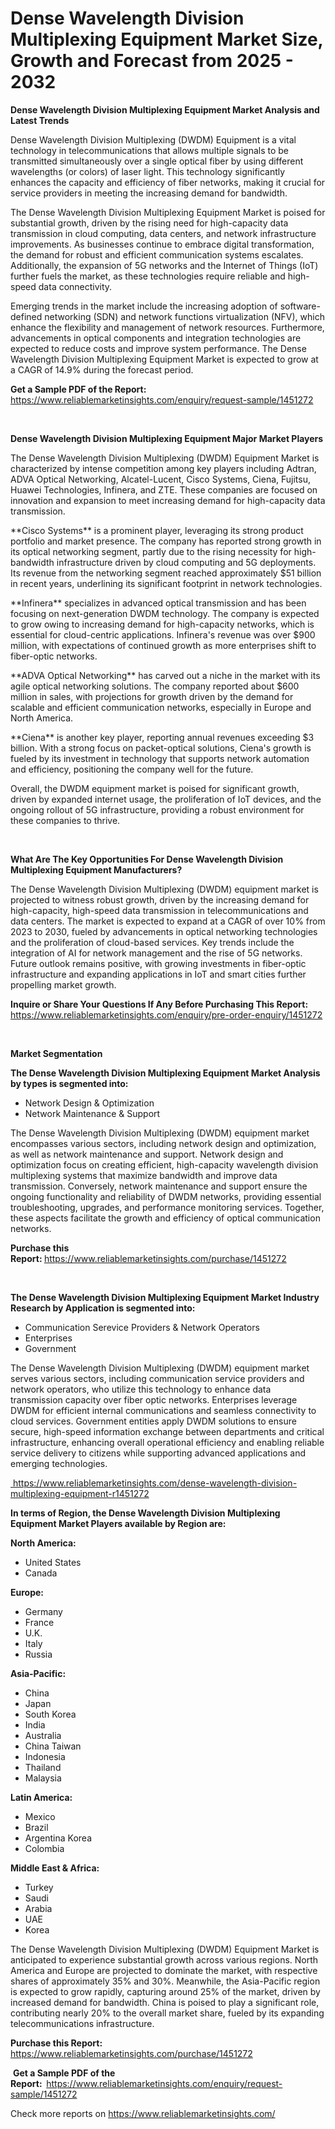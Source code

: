 <p><h1>Dense Wavelength Division Multiplexing Equipment Market Size, Growth and Forecast from 2025 - 2032</h1></p><p><strong>Dense Wavelength Division Multiplexing Equipment Market Analysis and Latest Trends</strong></p>
<p><p>Dense Wavelength Division Multiplexing (DWDM) Equipment is a vital technology in telecommunications that allows multiple signals to be transmitted simultaneously over a single optical fiber by using different wavelengths (or colors) of laser light. This technology significantly enhances the capacity and efficiency of fiber networks, making it crucial for service providers in meeting the increasing demand for bandwidth.</p><p>The Dense Wavelength Division Multiplexing Equipment Market is poised for substantial growth, driven by the rising need for high-capacity data transmission in cloud computing, data centers, and network infrastructure improvements. As businesses continue to embrace digital transformation, the demand for robust and efficient communication systems escalates. Additionally, the expansion of 5G networks and the Internet of Things (IoT) further fuels the market, as these technologies require reliable and high-speed data connectivity.</p><p>Emerging trends in the market include the increasing adoption of software-defined networking (SDN) and network functions virtualization (NFV), which enhance the flexibility and management of network resources. Furthermore, advancements in optical components and integration technologies are expected to reduce costs and improve system performance. The Dense Wavelength Division Multiplexing Equipment Market is expected to grow at a CAGR of 14.9% during the forecast period.</p></p>
<p><strong>Get a Sample PDF of the Report:&nbsp;</strong> <a href="https://www.reliablemarketinsights.com/enquiry/request-sample/1451272?utm_campaign=2204&utm_medium=2&utm_source=Github&utm_content=ia&utm_term=27022025&utm_id=dense-wavelength-division-multiplexing-equipment">https://www.reliablemarketinsights.com/enquiry/request-sample/1451272</a></p>
<p>&nbsp;</p>
<p><strong>Dense Wavelength Division Multiplexing Equipment Major Market Players</strong></p>
<p><p>The Dense Wavelength Division Multiplexing (DWDM) Equipment Market is characterized by intense competition among key players including Adtran, ADVA Optical Networking, Alcatel-Lucent, Cisco Systems, Ciena, Fujitsu, Huawei Technologies, Infinera, and ZTE. These companies are focused on innovation and expansion to meet increasing demand for high-capacity data transmission.</p><p>**Cisco Systems** is a prominent player, leveraging its strong product portfolio and market presence. The company has reported strong growth in its optical networking segment, partly due to the rising necessity for high-bandwidth infrastructure driven by cloud computing and 5G deployments. Its revenue from the networking segment reached approximately $51 billion in recent years, underlining its significant footprint in network technologies.</p><p>**Infinera** specializes in advanced optical transmission and has been focusing on next-generation DWDM technology. The company is expected to grow owing to increasing demand for high-capacity networks, which is essential for cloud-centric applications. Infinera's revenue was over $900 million, with expectations of continued growth as more enterprises shift to fiber-optic networks.</p><p>**ADVA Optical Networking** has carved out a niche in the market with its agile optical networking solutions. The company reported about $600 million in sales, with projections for growth driven by the demand for scalable and efficient communication networks, especially in Europe and North America.</p><p>**Ciena** is another key player, reporting annual revenues exceeding $3 billion. With a strong focus on packet-optical solutions, Ciena's growth is fueled by its investment in technology that supports network automation and efficiency, positioning the company well for the future.</p><p>Overall, the DWDM equipment market is poised for significant growth, driven by expanded internet usage, the proliferation of IoT devices, and the ongoing rollout of 5G infrastructure, providing a robust environment for these companies to thrive.</p></p>
<p>&nbsp;</p>
<p><strong>What Are The Key Opportunities For Dense Wavelength Division Multiplexing Equipment Manufacturers?</strong></p>
<p><p>The Dense Wavelength Division Multiplexing (DWDM) equipment market is projected to witness robust growth, driven by the increasing demand for high-capacity, high-speed data transmission in telecommunications and data centers. The market is expected to expand at a CAGR of over 10% from 2023 to 2030, fueled by advancements in optical networking technologies and the proliferation of cloud-based services. Key trends include the integration of AI for network management and the rise of 5G networks. Future outlook remains positive, with growing investments in fiber-optic infrastructure and expanding applications in IoT and smart cities further propelling market growth.</p></p>
<p><strong>Inquire or Share Your Questions If Any Before Purchasing This Report:</strong> <a href="https://www.reliablemarketinsights.com/enquiry/pre-order-enquiry/1451272?utm_campaign=2204&utm_medium=2&utm_source=Github&utm_content=ia&utm_term=27022025&utm_id=dense-wavelength-division-multiplexing-equipment">https://www.reliablemarketinsights.com/enquiry/pre-order-enquiry/1451272</a></p>
<p>&nbsp;</p>
<p><strong>Market Segmentation</strong></p>
<p><strong>The Dense Wavelength Division Multiplexing Equipment Market Analysis by types is segmented into:</strong></p>
<p><ul><li>Network Design & Optimization</li><li>Network Maintenance & Support</li></ul></p>
<p><p>The Dense Wavelength Division Multiplexing (DWDM) equipment market encompasses various sectors, including network design and optimization, as well as network maintenance and support. Network design and optimization focus on creating efficient, high-capacity wavelength division multiplexing systems that maximize bandwidth and improve data transmission. Conversely, network maintenance and support ensure the ongoing functionality and reliability of DWDM networks, providing essential troubleshooting, upgrades, and performance monitoring services. Together, these aspects facilitate the growth and efficiency of optical communication networks.</p></p>
<p><strong>Purchase this Report:&nbsp;</strong><a href="https://www.reliablemarketinsights.com/purchase/1451272?utm_campaign=2204&utm_medium=2&utm_source=Github&utm_content=ia&utm_term=27022025&utm_id=dense-wavelength-division-multiplexing-equipment">https://www.reliablemarketinsights.com/purchase/1451272</a></p>
<p>&nbsp;</p>
<p><strong>The Dense Wavelength Division Multiplexing Equipment Market Industry Research by Application is segmented into:</strong></p>
<p><ul><li>Communication Serevice Providers & Network Operators</li><li>Enterprises</li><li>Government</li></ul></p>
<p><p>The Dense Wavelength Division Multiplexing (DWDM) equipment market serves various sectors, including communication service providers and network operators, who utilize this technology to enhance data transmission capacity over fiber optic networks. Enterprises leverage DWDM for efficient internal communications and seamless connectivity to cloud services. Government entities apply DWDM solutions to ensure secure, high-speed information exchange between departments and critical infrastructure, enhancing overall operational efficiency and enabling reliable service delivery to citizens while supporting advanced applications and emerging technologies.</p></p>
<p><a href="https://www.reliablemarketinsights.com/dense-wavelength-division-multiplexing-equipment-r1451272?utm_campaign=2204&utm_medium=2&utm_source=Github&utm_content=ia&utm_term=27022025&utm_id=dense-wavelength-division-multiplexing-equipment">&nbsp;https://www.reliablemarketinsights.com/dense-wavelength-division-multiplexing-equipment-r1451272</a></p>
<p><strong>In terms of Region, the Dense Wavelength Division Multiplexing Equipment Market Players available by Region are:</strong></p>
<p>
    <p> <strong> North America: </strong>
        <ul>
            <li>United States</li>
            <li>Canada</li>
        </ul>
        </p> 
    <p> <strong> Europe: </strong>
        <ul>
            <li>Germany</li>
            <li>France</li>
            <li>U.K.</li>
            <li>Italy</li>
            <li>Russia</li>
        </ul>
        </p> 
    <p> <strong> Asia-Pacific: </strong>
        <ul>
            <li>China</li>
            <li>Japan</li>
            <li>South Korea</li>
            <li>India</li>
            <li>Australia</li>
            <li>China Taiwan</li>
            <li>Indonesia</li>
            <li>Thailand</li>
            <li>Malaysia</li>
        </ul>
        </p> 
    <p> <strong> Latin America: </strong>
        <ul>
            <li>Mexico</li>
            <li>Brazil</li>
            <li>Argentina Korea</li>
            <li>Colombia</li>
        </ul>
        </p> 
    <p> <strong> Middle East & Africa: </strong>
        <ul>
            <li>Turkey</li>
            <li>Saudi</li>
            <li>Arabia</li>
            <li>UAE</li>
            <li>Korea</li>
        </ul>
    </p>
    </p>
<p><p>The Dense Wavelength Division Multiplexing (DWDM) Equipment Market is anticipated to experience substantial growth across various regions. North America and Europe are projected to dominate the market, with respective shares of approximately 35% and 30%. Meanwhile, the Asia-Pacific region is expected to grow rapidly, capturing around 25% of the market, driven by increased demand for bandwidth. China is poised to play a significant role, contributing nearly 20% to the overall market share, fueled by its expanding telecommunications infrastructure.</p></p>
<p><strong>Purchase this Report: </strong><a href="https://www.reliablemarketinsights.com/purchase/1451272?utm_campaign=2204&utm_medium=2&utm_source=Github&utm_content=ia&utm_term=27022025&utm_id=dense-wavelength-division-multiplexing-equipment">https://www.reliablemarketinsights.com/purchase/1451272</a></p>
<p>&nbsp;<strong>Get a Sample PDF of the Report:&nbsp;&nbsp;</strong><a href="https://www.reliablemarketinsights.com/enquiry/request-sample/1451272?utm_campaign=2204&utm_medium=2&utm_source=Github&utm_content=ia&utm_term=27022025&utm_id=dense-wavelength-division-multiplexing-equipment">https://www.reliablemarketinsights.com/enquiry/request-sample/1451272</a></p>
<p><strong></strong></p>
<p>Check more reports on <a href="https://www.reliablemarketinsights.com/?utm_campaign=2204&utm_medium=2&utm_source=Github&utm_content=ia&utm_term=27022025&utm_id=dense-wavelength-division-multiplexing-equipment">https://www.reliablemarketinsights.com/</a></p>